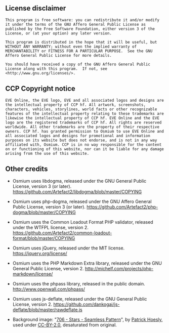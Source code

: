 ## License disclaimer

`This program is free software: you can redistribute it and/or modify
it under the terms of the GNU Affero General Public License as
published by the Free Software Foundation, either version 3 of the
License, or (at your option) any later version.`

`This program is distributed in the hope that it will be useful, but
WITHOUT ANY WARRANTY; without even the implied warranty of
MERCHANTABILITY or FITNESS FOR A PARTICULAR PURPOSE.  See the GNU
Affero General Public License for more details.`

`You should have received a copy of the GNU Affero General Public
License along with this program.  If not, see
<http://www.gnu.org/licenses/>.`


## CCP Copyright notice

`EVE Online, the EVE logo, EVE and all associated logos and designs are
the intellectual property of CCP hf. All artwork, screenshots,
characters, vehicles, storylines, world facts or other recognizable
features of the intellectual property relating to these trademarks are
likewise the intellectual property of CCP hf. EVE Online and the EVE
logo are the registered trademarks of CCP hf. All rights are reserved
worldwide. All other trademarks are the property of their respective
owners. CCP hf. has granted permission to Osmium to use EVE Online and
all associated logos and designs for promotional and information
purposes on its website but does not endorse, and is not in any way
affiliated with, Osmium. CCP is in no way responsible for the content
on or functioning of this website, nor can it be liable for any damage
arising from the use of this website.`

## Other credits

* Osmium uses libdogma, released under the GNU General Public License,
version 3 (or later).
<https://github.com/Artefact2/libdogma/blob/master/COPYING>

* Osmium uses php-dogma, released under the GNU Affero General Public
License, version 3 (or later).
<https://github.com/Artefact2/php-dogma/blob/master/COPYING>

* Osmium uses the Common Loadout Format PHP validator, released under
the WTFPL license, version 2.
<https://github.com/Artefact2/common-loadout-format/blob/master/COPYING>

* Osmium uses jQuery, released under the MIT license.
<https://jquery.org/license/>

* Osmium uses the PHP Markdown Extra library, released under the GNU
General Public License, version 2.
<http://michelf.com/projects/php-markdown/license/>

* Osmium uses the phpass library, released in the public domain.
<http://www.openwall.com/phpass/>

* Osmium uses js-deflate, released under the GNU General Public
License, version 2.
<https://github.com/dankogai/js-deflate/blob/master/rawdeflate.js>

* Background image: "[706 - Stars - Seamless
Pattern](https://secure.flickr.com/photos/zooboing/4594422812/)", by
[Patrick Hoesly](https://secure.flickr.com/photos/zooboing/), used
under [CC-BY-2.0](https://creativecommons.org/licenses/by/2.0/),
desaturated from original.
